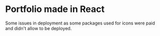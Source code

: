 # Portfolio made in React
Some issues in deployment as some packages used for icons were paid and didn't allow to be deployed.
